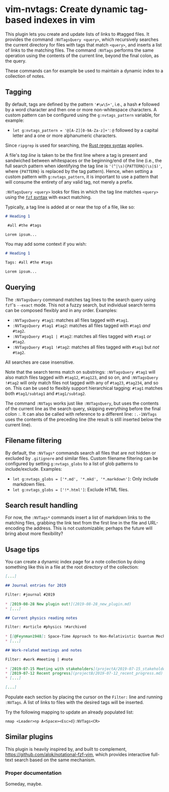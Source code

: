 # vim-nvtags: Create dynamic tag-based indexes in vim

This plugin lets you create and update lists of links to #tagged files. It provides the
command `:NVTagsQuery <query>`, which recursively searches the current directory for
files with tags that match `<query>`, and inserts a list of links to the matching files.
The command `:NVTags` performs the same operation using the contents of the current
line, beyond the final colon, as the query.

These commands can for example be used to maintain a dynamic index to a collection of
notes.

## Tagging

By default, tags are defined by the pattern `'#\w\S+'`, i.e., a hash `#` followed by a
word character and then one or more non-whitespace characters. A custom pattern can be
configured using the `g:nvtags_pattern` variable, for example:

* `let g:nvtags_pattern = '@[A-Z][0-9A-Za-z]+'`: `@` followed by a capital letter and a
  one or more alphanumeric characters.

Since `ripgrep` is used for searching, the [Rust regex syntax](https://docs.rs/regex) applies.

A file's _tag line_ is taken to be the first line where a tag is present and sandwiched
between whitespaces or the beginning/end of the line (i.e., the full search pattern when
identifying the tag line is `'(^|\s){PATTERN}(\s|$)'`, where `{PATTERN}` is replaced
by the tag pattern). Hence, when setting a custom pattern with `g:nvtags_pattern`, it is
important to use a pattern that will consume the entirety of any valid tag, not merely a
prefix.

`:NVTagsQuery <query>` looks for files in which the tag line matches `<query>` using
the [`fzf` syntax](https://github.com/junegunn/fzf#search-syntax) with exact matching.

Typically, a tag line is added at or near the top of a file, like so:

```markdown
# Heading 1

 #all #the #tags

Lorem ipsum...
```

You may add some context if you wish:

```markdown
# Heading 1

Tags: #all #the #tags

Lorem ipsum...
```

## Querying

The `:NVTagsQuery` command matches tag lines to the search query using `fzf`'s `--exact`
mode. This not a fuzzy search, but individual search terms can be composed flexibly and
in any order. Examples:

* `:NVTagsQuery #tag1`: matches all files tagged with `#tag1`.
* `:NVTagsQuery #tag1 #tag2`: matches all files tagged with `#tag1` _and_ `#tag2`.
* `:NVTagsQuery #tag1 | #tag2`: matches all files tagged with `#tag1` _or_ `#tag2`.
* `:NVTagsQuery #tag1 !#tag2`: matches all files tagged with `#tag1` but _not_ `#tag2`.

All searches are case insensitive.

Note that the search terms match on substrings: `:NVTagsQuery #tag1` will also match
files tagged with `#tag12`, `#tag123`, and so on, and `:NVTagsQuery !#tag2` will only
match files not tagged with any of `#tag23`, `#tag234`, and so on. This can be used to
flexibly support hierarchical tagging: `#tag1` matches both `#tag1/subtag1` and
`#tag1/subtag2`.

The command `:NVTags` works just like `:NVTagsQuery`, but uses the contents of the
current line as the search query, skipping everything before the final colon `:`. It can
also be called with reference to a different line: `:.-1NVTags` uses the contents of the
preceding line (the result is still inserted below the current line).

## Filename filtering

By default, the `:NVTags*` commands search all files that are not hidden or excluded by
`.gitignore` and similar files. Custom filename filtering can be configured by setting
`g:nvtags_globs` to a list of glob patterns to include/exclude. Examples:

* `let g:nvtags_globs = ['*.md', '*.mkd', '*.markdown']`: Only include markdown
  files.
* `let g:nvtags_globs = ['!*.html']`: Exclude HTML files.

## Search result handling

For now, the `:NVTags*` commands insert a list of markdown links to the matching files,
grabbing the link text from the first line in the file and URL-encoding the address.
This is not customizable; perhaps the future will bring about more flexibility?

## Usage tips

You can create a dynamic index page for a note collection by doing something like this
in a file at the root directory of the collection:

```markdown
[...]

## Journal entries for 2019

Filter: #journal #2019
  
* [2019-08-28 New plugin out!](2019-08-28_new_plugin.md)
* [...]

## Current physics reading notes

Filter: #article #physics !#archived
  
* [[@Feynman1948]: Space-Time Approach to Non-Relativistic Quantum Mechanics](articles/feynman1948.md)
* [...]

## Work-related meetings and notes

Filter: #work #meeting | #note
  
* [2019-07-15 Meeting with stakeholders](projectA/2019-07-15_stakeholder_meeting.md)
* [2019-07-12 Recent progress](projectB/2019-07-12_recent_progress.md)
* [...]

[...]
```

Populate each section by placing the cursor on the `Filter:` line and running `:NVTags`.
A list of links to files with the desired tags will be inserted.

Try the following mapping to update an already populated list:

```vim
nmap <Leader>np A<Space><Esc>d}:NVTags<CR>
```

## Similar plugins

This plugin is heavily inspired by, and built to complement,
<https://github.com/alok/notational-fzf-vim>, which provides interactive full-text
search based on the same mechanism.

### Proper documentation

Someday, maybe.
